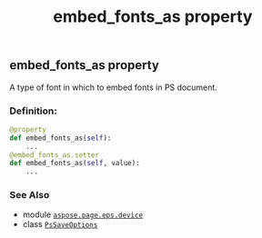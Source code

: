 ﻿---
title: embed_fonts_as property
second_title: Aspose.Page for Python via .NET API References
description: 
type: docs
weight: 70
url: /python-net/aspose.page.eps.device/pssaveoptions/embed_fonts_as/
is_root: false
---

## embed_fonts_as property


A type of font in which to embed fonts in PS document.
### Definition:
```python
@property
def embed_fonts_as(self):
    ...
@embed_fonts_as.setter
def embed_fonts_as(self, value):
    ...
```

### See Also
* module [`aspose.page.eps.device`](../../)
* class [`PsSaveOptions`](/page/python-net/aspose.page.eps.device/pssaveoptions)
